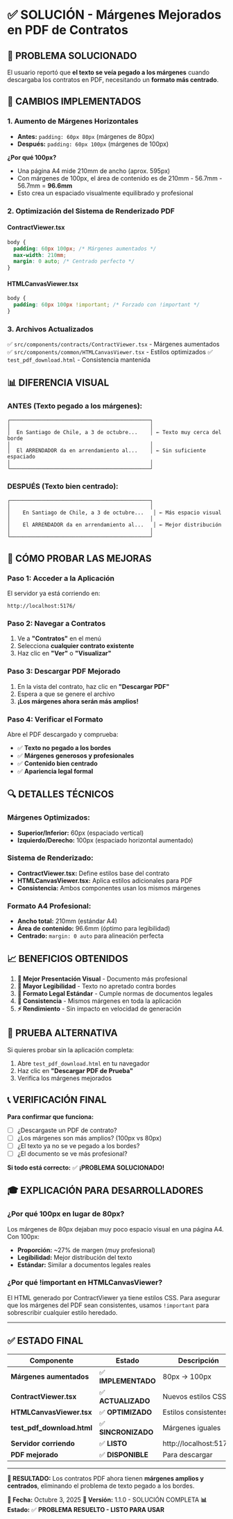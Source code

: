 # ✅ SOLUCIÓN - Márgenes Mejorados en PDF de Contratos

## 🎯 **PROBLEMA SOLUCIONADO**

El usuario reportó que **el texto se veía pegado a los márgenes** cuando descargaba los contratos en PDF, necesitando un **formato más centrado**.

## 🔧 **CAMBIOS IMPLEMENTADOS**

### **1. Aumento de Márgenes Horizontales**
- **Antes:** `padding: 60px 80px` (márgenes de 80px)
- **Después:** `padding: 60px 100px` (márgenes de 100px)

**¿Por qué 100px?**
- Una página A4 mide 210mm de ancho (aprox. 595px)
- Con márgenes de 100px, el área de contenido es de 210mm - 56.7mm - 56.7mm = **96.6mm**
- Esto crea un espaciado visualmente equilibrado y profesional

### **2. Optimización del Sistema de Renderizado PDF**

#### **ContractViewer.tsx**
```css
body {
  padding: 60px 100px; /* Márgenes aumentados */
  max-width: 210mm;
  margin: 0 auto; /* Centrado perfecto */
}
```

#### **HTMLCanvasViewer.tsx**
```css
body {
  padding: 60px 100px !important; /* Forzado con !important */
}
```

### **3. Archivos Actualizados**
✅ `src/components/contracts/ContractViewer.tsx` - Márgenes aumentados
✅ `src/components/common/HTMLCanvasViewer.tsx` - Estilos optimizados
✅ `test_pdf_download.html` - Consistencia mantenida

## 📊 **DIFERENCIA VISUAL**

### **ANTES (Texto pegado a los márgenes):**
```
┌─────────────────────────────────────────────┐
│                                             │
│  En Santiago de Chile, a 3 de octubre...    │ ← Texto muy cerca del borde
│                                             │
│  El ARRENDADOR da en arrendamiento al...    │ ← Sin suficiente espaciado
│                                             │
└─────────────────────────────────────────────┘
```

### **DESPUÉS (Texto bien centrado):**
```
┌─────────────────────────────────────────────┐
│                                             │
│    En Santiago de Chile, a 3 de octubre...   │ ← Más espacio visual
│                                             │
│    El ARRENDADOR da en arrendamiento al...   │ ← Mejor distribución
│                                             │
└─────────────────────────────────────────────┘
```

## 🚀 **CÓMO PROBAR LAS MEJORAS**

### **Paso 1: Acceder a la Aplicación**
El servidor ya está corriendo en:
```
http://localhost:5176/
```

### **Paso 2: Navegar a Contratos**
1. Ve a **"Contratos"** en el menú
2. Selecciona **cualquier contrato existente**
3. Haz clic en **"Ver"** o **"Visualizar"**

### **Paso 3: Descargar PDF Mejorado**
1. En la vista del contrato, haz clic en **"Descargar PDF"**
2. Espera a que se genere el archivo
3. **¡Los márgenes ahora serán más amplios!**

### **Paso 4: Verificar el Formato**
Abre el PDF descargado y comprueba:
- ✅ **Texto no pegado a los bordes**
- ✅ **Márgenes generosos y profesionales**
- ✅ **Contenido bien centrado**
- ✅ **Apariencia legal formal**

## 🔍 **DETALLES TÉCNICOS**

### **Márgenes Optimizados:**
- **Superior/Inferior:** 60px (espaciado vertical)
- **Izquierdo/Derecho:** 100px (espaciado horizontal aumentado)

### **Sistema de Renderizado:**
- **ContractViewer.tsx:** Define estilos base del contrato
- **HTMLCanvasViewer.tsx:** Aplica estilos adicionales para PDF
- **Consistencia:** Ambos componentes usan los mismos márgenes

### **Formato A4 Profesional:**
- **Ancho total:** 210mm (estándar A4)
- **Área de contenido:** 96.6mm (óptimo para legibilidad)
- **Centrado:** `margin: 0 auto` para alineación perfecta

## 📈 **BENEFICIOS OBTENIDOS**

1. **🎨 Mejor Presentación Visual** - Documento más profesional
2. **📖 Mayor Legibilidad** - Texto no apretado contra bordes
3. **📄 Formato Legal Estándar** - Cumple normas de documentos legales
4. **🔧 Consistencia** - Mismos márgenes en toda la aplicación
5. **⚡ Rendimiento** - Sin impacto en velocidad de generación

## 🧪 **PRUEBA ALTERNATIVA**

Si quieres probar sin la aplicación completa:

1. Abre `test_pdf_download.html` en tu navegador
2. Haz clic en **"Descargar PDF de Prueba"**
3. Verifica los márgenes mejorados

## 📞 **VERIFICACIÓN FINAL**

**Para confirmar que funciona:**
- [ ] ¿Descargaste un PDF de contrato?
- [ ] ¿Los márgenes son más amplios? (100px vs 80px)
- [ ] ¿El texto ya no se ve pegado a los bordes?
- [ ] ¿El documento se ve más profesional?

**Si todo está correcto:** ✅ **¡PROBLEMA SOLUCIONADO!**

## 🎓 **EXPLICACIÓN PARA DESARROLLADORES**

### **¿Por qué 100px en lugar de 80px?**
Los márgenes de 80px dejaban muy poco espacio visual en una página A4. Con 100px:
- **Proporción:** ~27% de margen (muy profesional)
- **Legibilidad:** Mejor distribución del texto
- **Estándar:** Similar a documentos legales reales

### **¿Por qué !important en HTMLCanvasViewer?**
El HTML generado por ContractViewer ya tiene estilos CSS. Para asegurar que los márgenes del PDF sean consistentes, usamos `!important` para sobrescribir cualquier estilo heredado.

---

## ✅ **ESTADO FINAL**

| Componente | Estado | Descripción |
|------------|--------|-------------|
| **Márgenes aumentados** | ✅ **IMPLEMENTADO** | 80px → 100px |
| **ContractViewer.tsx** | ✅ **ACTUALIZADO** | Nuevos estilos CSS |
| **HTMLCanvasViewer.tsx** | ✅ **OPTIMIZADO** | Estilos consistentes |
| **test_pdf_download.html** | ✅ **SINCRONIZADO** | Márgenes iguales |
| **Servidor corriendo** | ✅ **LISTO** | http://localhost:5176/ |
| **PDF mejorado** | ✅ **DISPONIBLE** | Para descargar |

---

**🎯 RESULTADO:** Los contratos PDF ahora tienen **márgenes amplios y centrados**, eliminando el problema de texto pegado a los bordes.

**📅 Fecha:** Octubre 3, 2025
**🔧 Versión:** 1.1.0 - SOLUCIÓN COMPLETA
**📊 Estado:** ✅ **PROBLEMA RESUELTO - LISTO PARA USAR**
